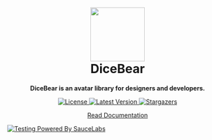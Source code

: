 <h1 align="center"><img src="https://dicebear.com/api/male/seed.svg?mood=happy" width="124" /> <br />DiceBear</h1>
<p align="center"><strong>DiceBear is an avatar library for designers and developers.</strong></p>

<p align="center">
    <a href="https://github.com/dicebear/avatars/blob/master/LICENSE" target="_blank">
        <img src="https://img.shields.io/github/license/dicebear/avatars.svg?style=flat-square" alt="License">
    </a>
    <a href="https://www.npmjs.com/package/@dicebear/avatars" target="_blank">
        <img src="https://img.shields.io/npm/v/@dicebear/avatars.svg?style=flat-square" alt="Latest Version">
    </a>
    <a href="https://github.com/dicebear/avatars/stargazers" target="_blank">
        <img src="https://img.shields.io/github/stars/dicebear/avatars?style=flat-square" alt="Stargazers">
    </a>
</p>

<p align="center">
  <a href="https://dicebear.com/" target="_blank">
    Read Documentation
  </a>
</p>

[![Testing Powered By SauceLabs](https://saucelabs.github.io/images/opensauce/powered-by-saucelabs-badge-white.png?sanitize=true 'Testing Powered By SauceLabs')](https://saucelabs.com)

